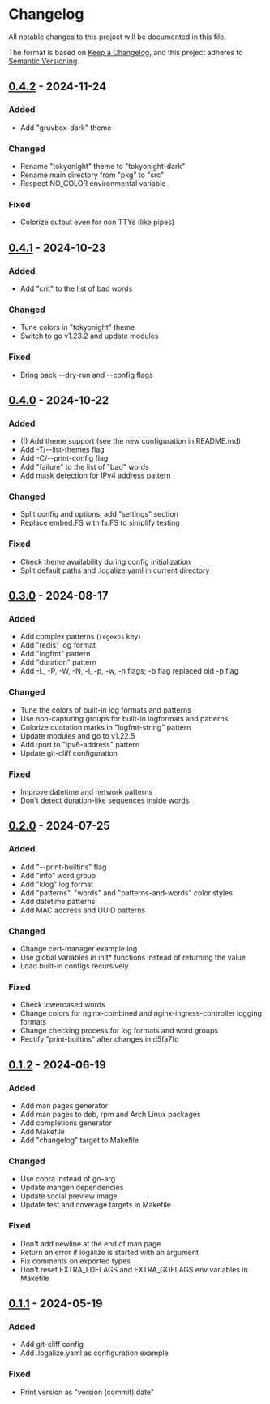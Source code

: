 # Changelog

All notable changes to this project will be documented in this file.

The format is based on [Keep a Changelog](https://keepachangelog.com/en/1.0.0/),
and this project adheres to [Semantic Versioning](https://semver.org/spec/v2.0.0.html).

## [0.4.2] - 2024-11-24

### Added

- Add "gruvbox-dark" theme

### Changed

- Rename "tokyonight" theme to "tokyonight-dark"
- Rename main directory from "pkg" to "src"
- Respect NO_COLOR environmental variable

### Fixed

- Colorize output even for non TTYs (like pipes)

## [0.4.1] - 2024-10-23

### Added

- Add "crit" to the list of bad words

### Changed

- Tune colors in "tokyonight" theme
- Switch to go v1.23.2 and update modules

### Fixed

- Bring back --dry-run and --config flags

## [0.4.0] - 2024-10-22

### Added

- (!) Add theme support (see the new configuration in README.md)
- Add -T/--list-themes flag
- Add -C/--print-config flag
- Add "failure" to the list of "bad" words
- Add mask detection for IPv4 address pattern

### Changed

- Split config and options; add "settings" section
- Replace embed.FS with fs.FS to simplify testing

### Fixed

- Check theme availability during config initialization
- Split default paths and .logalize.yaml in current directory

## [0.3.0] - 2024-08-17

### Added

- Add complex patterns (`regexps` key)
- Add "redis" log format
- Add "logfmt" pattern
- Add "duration" pattern
- Add -L, -P, -W, -N, -l, -p, -w, -n flags; -b flag replaced old -p flag

### Changed

- Tune the colors of built-in log formats and patterns
- Use non-capturing groups for built-in logformats and patterns
- Colorize quotation marks in "logfmt-string" pattern
- Update modules and go to v1.22.5
- Add :port to "ipv6-address" pattern
- Update git-cliff configuration

### Fixed

- Improve datetime and network patterns
- Don't detect duration-like sequences inside words

## [0.2.0] - 2024-07-25

### Added

- Add "--print-builtins" flag
- Add "info" word group
- Add "klog" log format
- Add "patterns", "words" and "patterns-and-words" color styles
- Add datetime patterns
- Add MAC address and UUID patterns

### Changed

- Change cert-manager example log
- Use global variables in init* functions instead of returning the value
- Load built-in configs recursively

### Fixed

- Check lowercased words
- Change colors for nginx-combined and nginx-ingress-controller logging formats
- Change checking process for log formats and word groups
- Rectify "print-builtins" after changes in d5fa7fd

## [0.1.2] - 2024-06-19

### Added

- Add man pages generator
- Add man pages to deb, rpm and Arch Linux packages
- Add completions generator
- Add Makefile
- Add "changelog" target to Makefile

### Changed

- Use cobra instead of go-arg
- Update mangen dependencies
- Update social preview image
- Update test and coverage targets in Makefile

### Fixed

- Don't add newline at the end of man page
- Return an error if logalize is started with an argument
- Fix comments on exported types
- Don't reset EXTRA_LDFLAGS and EXTRA_GOFLAGS env variables in Makefile

## [0.1.1] - 2024-05-19

### Added

- Add git-cliff config
- Add .logalize.yaml as configuration example

### Fixed

- Print version as "version (commit) date"

[0.4.2]: https://github.com/deponian/logalize/compare/v0.4.1..v0.4.2
[0.4.1]: https://github.com/deponian/logalize/compare/v0.4.0..v0.4.1
[0.4.0]: https://github.com/deponian/logalize/compare/v0.3.0..v0.4.0
[0.3.0]: https://github.com/deponian/logalize/compare/v0.2.0..v0.3.0
[0.2.0]: https://github.com/deponian/logalize/compare/v0.1.2..v0.2.0
[0.1.2]: https://github.com/deponian/logalize/compare/v0.1.1..v0.1.2
[0.1.1]: https://github.com/deponian/logalize/compare/v0.1.0..v0.1.1

<!-- generated by git-cliff -->

